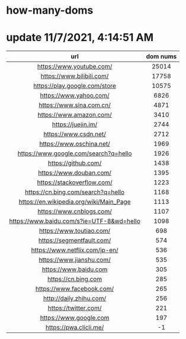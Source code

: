 # how-many-doms

# update 11/7/2021, 4:14:51 AM

url | dom nums
:-: | :-:
https://www.youtube.com/ | 25014
https://www.bilibili.com/ | 17758
https://play.google.com/store | 10575
https://www.yahoo.com/ | 6826
https://www.sina.com.cn/ | 4871
https://www.amazon.com/ | 3410
https://juejin.im/ | 2744
https://www.csdn.net/ | 2712
https://www.oschina.net/ | 1969
https://www.google.com/search?q=hello | 1926
https://github.com/ | 1438
https://www.douban.com/ | 1395
https://stackoverflow.com/ | 1223
https://cn.bing.com/search?q=hello | 1168
https://en.wikipedia.org/wiki/Main_Page | 1113
https://www.cnblogs.com/ | 1107
https://www.baidu.com/s?ie=UTF-8&wd=hello | 1098
https://www.toutiao.com/ | 698
https://segmentfault.com/ | 574
https://www.netflix.com/jp-en/ | 536
https://www.jianshu.com/ | 535
https://www.baidu.com | 305
https://cn.bing.com | 285
https://www.facebook.com/ | 265
http://daily.zhihu.com/ | 256
https://twitter.com/ | 221
https://www.google.com | 197
https://pwa.clicli.me/ | -1
